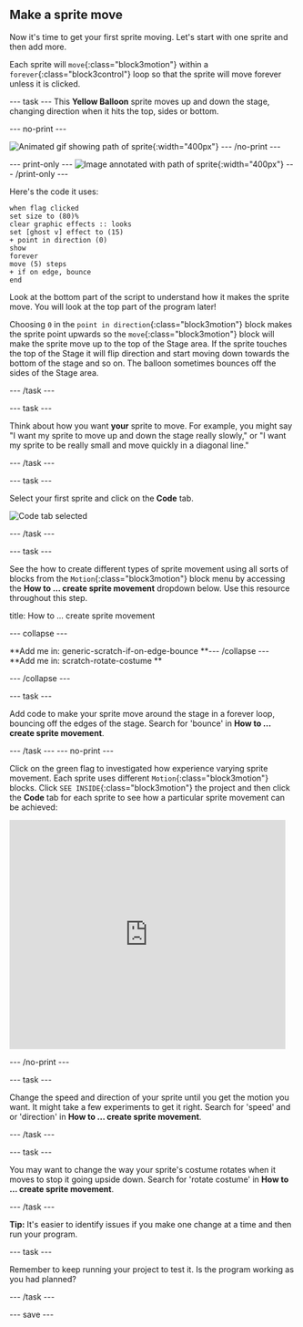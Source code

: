 ## Make a sprite move

Now it's time to get your first sprite moving. Let's start with one sprite and then add more. 

Each sprite will `move`{:class="block3motion"} within a `forever`{:class="block3control"} loop so that the sprite will move forever unless it is clicked.

--- task ---
This **Yellow Balloon** sprite moves up and down the stage, changing direction when it hits the top, sides or bottom. 

--- no-print ---

![Animated gif showing path of sprite](images/moving-up-down.gif){:width="400px"}
--- /no-print ---


--- print-only ---
![Image annotated with path of sprite](images/moving-up-down.png){:width="400px"}
--- /print-only ---

Here's the code it uses:

```blocks3
when flag clicked
set size to (80)%
clear graphic effects :: looks
set [ghost v] effect to (15)
+ point in direction (0)
show
forever
move (5) steps
+ if on edge, bounce
end
```

Look at the bottom part of the script to understand how it makes the sprite move. You will look at the top part of the program later!

Choosing `0` in the `point in direction`{:class="block3motion"} block makes the sprite point upwards so the `move`{:class="block3motion"} block will make the sprite move up to the top of the Stage area. If the sprite touches the top of the Stage it will flip direction and start moving down towards the bottom of the stage and so on. The balloon sometimes bounces off the sides of the Stage area.

--- /task ---

--- task ---

Think about how you want **your** sprite to move. For example, you might say "I want my sprite to move up and down the stage really slowly," or "I want my sprite to be really small and move quickly in a diagonal line."

--- /task ---

--- task ---

Select your first sprite and click on the **Code** tab. 

![Code tab selected](images/code-tab.png)

--- /task ---

--- task ---

See the how to create different types of sprite movement using all sorts of blocks from the `Motion`{:class="block3motion"} block menu by accessing the **How to ... create sprite movement** dropdown below. Use this resource throughout this step.

title: How to ... create sprite movement

--- collapse ---

**Add me in: generic-scratch-if-on-edge-bounce **--- /collapse ---
**Add me in: scratch-rotate-costume **

--- /collapse ---

--- task ---

Add code to make your sprite move around the stage in a forever loop, bouncing off the edges of the stage.  Search for 'bounce' in **How to ... create sprite movement**.

--- /task ---
--- no-print ---

Click on the green flag to investigated how experience varying sprite movement. Each sprite uses different `Motion`{:class="block3motion"} blocks. Click `SEE INSIDE`{:class="block3motion"} the project and then click the **Code** tab for each sprite to see how a particular sprite movement can be achieved:
<div class="scratch-preview">
  <iframe allowtransparency="true" width="485" height="402" src="https://scratch.mit.edu/projects/embed/BLAH/?autostart=false" frameborder="0"></iframe>
</div>

--- /no-print ---


--- task ---

Change the speed and direction of your sprite until you get the motion you want. It might take a few experiments to get it right. Search for 'speed' and or 'direction' in **How to ... create sprite movement**.

--- /task ---

--- task ---

You may want to change the way your sprite's costume rotates when it moves to stop it going upside down. Search for 'rotate costume' in **How to ... create sprite movement**.

--- /task ---

**Tip:** It's easier to identify issues if you make one change at a time and then run your program. 

--- task ---

Remember to keep running your project to test it. Is the program working as you had planned?

--- /task ---

--- save ---
